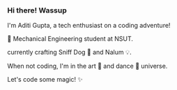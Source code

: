 ### Hi there! Wassup

I'm Aditi Gupta, a tech enthusiast on a coding adventure! 

🌟 Mechanical Engineering student at NSUT. 

currently crafting Sniff Dog 🐶 and Nalum 💡. 

When not coding, I'm in the art 🎨 and dance 💃 universe. 

Let's code some magic! ✨
